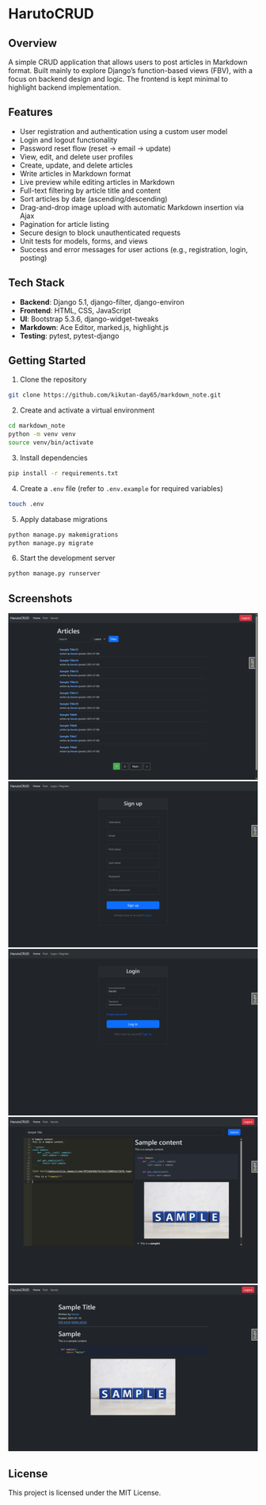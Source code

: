 # HarutoCRUD

## Overview

A simple CRUD application that allows users to post articles in Markdown format. Built mainly to explore Django’s function-based views (FBV), with a focus on backend design and logic. The frontend is kept minimal to highlight backend implementation.

## Features

-   User registration and authentication using a custom user model
-   Login and logout functionality
-   Password reset flow (reset → email → update)
-   View, edit, and delete user profiles
-   Create, update, and delete articles
-   Write articles in Markdown format
-   Live preview while editing articles in Markdown
-   Full-text filtering by article title and content
-   Sort articles by date (ascending/descending)
-   Drag-and-drop image upload with automatic Markdown insertion via Ajax
-   Pagination for article listing
-   Secure design to block unauthenticated requests
-   Unit tests for models, forms, and views
-   Success and error messages for user actions (e.g., registration, login, posting)

## Tech Stack

-   **Backend**: Django 5.1, django-filter, django-environ
-   **Frontend**: HTML, CSS, JavaScript
-   **UI**: Bootstrap 5.3.6, django-widget-tweaks
-   **Markdown**: Ace Editor, marked.js, highlight.js
-   **Testing**: pytest, pytest-django

## Getting Started

1. Clone the repository

```bash
git clone https://github.com/kikutan-day65/markdown_note.git
```

2. Create and activate a virtual environment

```bash
cd markdown_note
python -m venv venv
source venv/bin/activate
```

3. Install dependencies

```bash
pip install -r requirements.txt
```

4. Create a `.env` file (refer to `.env.example` for required variables)

```bash
touch .env
```

5. Apply database migrations

```bash
python manage.py makemigrations
python manage.py migrate
```

6. Start the development server

```bash
python manage.py runserver
```

## Screenshots

![Home](documents/screenshots/home.png)
![Signup](documents/screenshots/signup.png)
![Login](documents/screenshots/login.png)
![Post](documents/screenshots/post.png)
![Detail](documents/screenshots/detail.png)

## License

This project is licensed under the MIT License.
